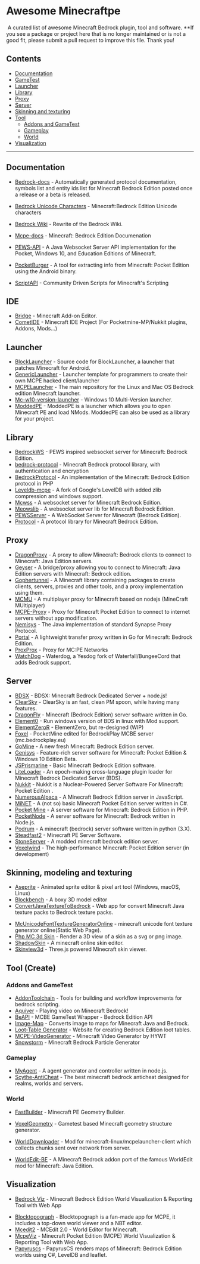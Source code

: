# Awesome Minecraftpe
​	A curated list of awesome Minecraft Bedrock plugin, tool and software.
**If you see a package or project here that is no longer maintained or is not a good fit, please submit a pull request to improve this file. Thank you!
## Contents
- [Documentation](#documentation)
- [GameTest](#GameTest)
- [Launcher](#launcher)
- [Library](#library)
- [Proxy](#proxy)
- [Server](#server)
- [Skinning and texturing](#skinning-modeling-and-texturing)
- [Tool](#tool)
  - [Addons and GameTest](#Addons-and-GameTest)
  - [Gameplay](#gameplay)
  - [World](#world)
- [Visualization](#visualization)

---
## Documentation

* [Bedrock-docs](https://github.com/MisteFr/minecraft-bedrock-documentation.git) - Automatically generated protocol documentation, symbols list and entity ids list for Minecraft Bedrock Edition posted once a release or a beta is released.
* [Bedrock Unicode Characters](https://github.com/TwistedAsylumMC/bedrock-unicode-characters.git) - Minecraft:Bedrock Edition Unicode characters
* [Bedrock Wiki](https://github.com/Bedrock-OSS/bedrock-wiki) - Rewrite of the Bedrock Wiki.

* [Mcpe-docs](https://github.com/lukeeey/mcpe-docs) - Minecraft: Bedrock Edition Documenation
* [PEWS-API](https://github.com/jocopa3/PEWS-API.git) - A Java Websocket Server API implementation for the Pocket, Windows 10, and Education Editions of Minecraft.
* [PocketBurger](https://github.com/PocketMine/PocketBurger.git) - A tool for extracting info from Minecraft: Pocket Edition using the Android binary.
* [ScriptAPI](https://github.com/JaylyDev/ScriptAPI.git) - Community Driven Scripts for Minecraft's Scripting

## IDE

* [Bridge](https://github.com/bridge-core/bridge..git) - Minecraft Add-on Editor.
* [CometIDE](https://github.com/itsu-dev/CometIDE.git) - Minecraft IDE Project (For Pocketmine-MP/Nukkit plugins, Addons, Mods...)

## Launcher

* [BlockLauncher](https://github.com/zhuowei/MCPELauncher) - Source code for BlockLauncher, a launcher that patches Minecraft for Android.
* [GenericLauncher](https://github.com/byteandahalf/GenericLauncher.git) - Launcher template for programmers to create their own MCPE hacked client/launcher
* [MCPELauncher](https://github.com/minecraft-linux/mcpelauncher-manifest.git) - The main repository for the Linux and Mac OS Bedrock edition Minecraft launcher.
* [Mc-w10-version-launcher](https://github.com/MCMrARM/mc-w10-version-launcher.git) - Windows 10 Multi-Version launcher.
* [ModdedPE](https://github.com/TimScriptov/ModdedPE.git) - ModdedPE is a launcher which allows you to open Minecraft PE and load NMods. ModdedPE can also be used as a library for your project.
## Library
* [BedrockWS](https://github.com/eDroiid/BedrockWS.git) - PEWS inspired websocket server for Minecraft: Bedrock Edition.
* [bedrock-protocol](https://github.com/PrismarineJS/bedrock-protocol) - Minecraft Bedrock protocol library, with authentication and encryption
* [BedrockProtocol](https://github.com/pmmp/BedrockProtocol) - An implementation of the Minecraft: Bedrock Edition protocol in PHP
* [Leveldb-mcpe](https://github.com/Mojang/leveldb-mcpe.git) - A fork of Google's LevelDB with added zlib compression and windows support.
* [Mcwss](https://github.com/Sandertv/mcwss.git) - A websocket server for Minecraft Bedrock Edition.
* [Meowslib](https://github.com/CAIMEOX/libwebsocket.git) -  A websocket server lib for Minecraft Bedrock Edition.
* [PEWSServer](https://github.com/XeroAlpha/PEWSServer.git) - A WebSocket Server for Minecraft (Bedrock Edition).
* [Protocol](https://github.com/CloudburstMC/Protocol.git) - A protocol library for Minecraft Bedrock Edition.
## Proxy
* [DragonProxy](https://github.com/DragonetMC/DragonProxy.git) - A proxy to allow Minecraft: Bedrock clients to connect to Minecraft: Java Edition servers.
* [Geyser](https://github.com/GeyserMC/Geyser.git) - A bridge/proxy allowing you to connect to Minecraft: Java Edition servers with Minecraft: Bedrock edition. 
* [Gophertunnel](https://github.com/Sandertv/gophertunnel.git) - A Minecraft library containing packages to create clients, servers, proxies and other tools, and a proxy implementation using them.
* [MCMU](https://github.com/Fancyflame/MCMU.git) - A multiplayer proxy for Minecraft based on nodejs (MineCraft MUltiplayer)
* [MCPE-Proxy](https://github.com/brandon15811/Minecraft-PE-Proxy.git) - Proxy for Minecraft Pocket Edition to connect to internet servers without app modification.
* [Nemisys](https://github.com/iTXTech/Nemisys.git) - The Java implementation of standard Synapse Proxy Protocol.
* [Portal](https://github.com/Paroxity/portal.git) - A lightweight transfer proxy written in Go for Minecraft: Bedrock Edition.
* [ProxProx](https://github.com/GoMint/ProxProx.git) - Proxy for MC:PE Networks
* [WatchDog](https://github.com/yesdog/Waterdog.git) - Waterdog, a Yesdog fork of Waterfall/BungeeCord that adds Bedrock support.
## Server
* [BDSX](https://github.com/bdsx/bdsx.git) - BDSX: Minecraft Bedrock Dedicated Server + node.js!
* [ClearSky](https://github.com/ClearSkyTeam/ClearSky.git) - ClearSky is an fast, clean PM spoon, while having many features. 
* [DragonFly](https://github.com/df-mc/dragonfly.git) - Minecraft (Bedrock Edition) server software written in Go. 
* [Element0](https://github.com/Element-0/ElementZero.git) - Run windows version of BDS in linux with Mod support.
* [ElementZeroR](https://github.com/Element-0/ElementZeroR.git) - ElementZero, but re-designed (WIP)
* [Foxel](https://github.com/BedrockPlay/Foxel.git) - PocketMine edited for BedrockPlay MCBE server (mc.bedrockplay.eu)
* [GoMine](https://github.com/GoMint/GoMint.git) - A new fresh Minecraft: Bedrock Edition server.
* [Genisys](https://github.com/iTXTech/Genisys.git) - Feature-rich server software for Minecraft: Pocket Edition & Windows 10 Edition Beta.
* [JSPrismarine](https://github.com/HerryYT/JSPrismarine.git) - Basic Minecraft Bedrock Edition software.
* [LiteLoader](https://github.com/LiteLDev/LiteLoaderBDS) - An epoch-making cross-language plugin loader for Minecraft Bedrock Dedicated Server (BDS).
* [Nukkit](https://github.com/Nukkit/Nukkit.git) - Nukkit is a Nuclear-Powered Server Software For Minecraft: Pocket Edition .
* [NumerousAlpaca](https://github.com/PrismarineJS/numerous-alpaca.git) - A Minecraft Bedrock Edition server in JavaScript.
* [MiNET](https://github.com/NiclasOlofsson/MiNET.git) - A (not so) basic Minecraft Pocket Edition server written in C#.
* [Pocket Mine](https://github.com/pmmp/PocketMine-MP.git) - A server software for Minecraft: Bedrock Edition in PHP.
* [PocketNode](https://github.com/PocketNode/PocketNode.git) - A server software for Minecraft: Bedrock written in Node.js.
* [Podrum](https://github.com/Podrum/Podrum.git) - A minecraft (bedrock) server software written in python (3.X).
* [Steadfast2](https://github.com/Hydreon/Steadfast2.git) - Minecraft PE Server Software.
* [StoneServer](https://github.com/codehz/StoneServer.git) - A modded minecraft bedrock edition server.
* [Voxelwind](https://github.com/voxelwind/voxelwind.git) - The high-performance Minecraft: Pocket Edition server (in development)

## Skinning, modeling and texturing

- [Aseprite](https://github.com/aseprite/aseprite.git) - Animated sprite editor & pixel art tool (Windows, macOS, Linux)
- [Blockbench](https://github.com/JannisX11/blockbench.git) - A boxy 3D model editor
- [ConvertJavaTextureToBedrock](https://github.com/ozelot379/ConvertJavaTextureToBedrock.git) - Web app for convert Minecraft Java texture packs to Bedrock texture packs.

* [McUnicodeFontTextureGeneratorOnline](https://github.com/codehz/minecraft-unicode-font-texture-generator-online.git) - minecraft unicode font texture generator online(Static Web Page).
* [Php MC 3d Skin](https://github.com/supermamie/php-Minecraft-3D-skin.git) - Render a 3D view of a skin as a svg or png image.
* [ShadowSkin](https://github.com/Fancyflame/ShadowSkin) - A minecraft online skin editor.
* [Skinview3d](https://github.com/bs-community/skinview3d.git) - Three.js powered Minecraft skin viewer.
## Tool (Create)

### Addons and GameTest

* [AddonToolchain](https://github.com/minecraft-addon-tools/minecraft-addon-toolchain.git) - Tools for building and workflow improvements for bedrock scripting.
* [Aquiver](https://github.com/CAIMEOX/Aquiver.git) - Playing video on Minecraft Bedrock! 
* [BeAPI](https://github.com/MCBE-Utilities/BeAPI.git) - MCBE GameTest Wrapper - Bedrock Edition API
* [Image-Map](https://github.com/tryashtar/image-map.git) - Converts image to maps for Minecraft Java and Bedrock.
* [Loot-Table Generator](https://github.com/Bedrock-OSS/bedrock-loot-gen) - Website for creating Bedrock Edition loot tables.
* [MCPE-VideoGenerator](https://github.com/haveyouwantto/MCBE-video-generator.git) - Minecraft Video Generator by HYWT
* [Snowstorm](https://github.com/JannisX11/snowstorm) - Minecraft Bedrock Particle Generator

### Gameplay

- [MyAgent](https://github.com/mcpews/MyAgent.git) - A agent generator and controller written in node.js.
- [Scythe-AntiCheat](https://github.com/MrDiamond64/Scythe-AntiCheat.git) \- The best minecraft bedrock anticheat designed for realms, worlds and servers.

### World

- [FastBuilder](https://github.com/CAIMEOX/FastBuilder.git) - Minecraft PE Geometry Builder.
- [VoxelGeometry](https://github.com/CAIMEOX/VoxelGeometry.git) - Gametest based Minecraft geometry structure generator.

- [WorldDownloader](https://github.com/Frago9876543210/WorldDownloader.git) - Mod for minecraft-linux/mcpelauncher-client which collects chunks sent over network from server.
- [WorldEdit-BE](https://github.com/SIsilicon/WorldEdit-BE.git) - A Minecraft Bedrock addon port of the famous WorldEdit mod for Minecraft: Java Edition.

## Visualization

- [Bedrock Viz](https://github.com/bedrock-viz/bedrock-viz.git) - Minecraft Bedrock Edition World Visualization & Reporting Tool with Web App

* [Blocktopograph](https://github.com/protolambda/blocktopograph.git) - Blocktopograph is a fan-made app for MCPE, it includes a top-down world viewer and a NBT editor.
* [Mcedit2](https://github.com/mcedit/mcedit2.git) - MCEdit 2.0 - World Editor for Minecraft.
* [McpeViz](https://github.com/Plethora777/mcpe_viz.git) - Minecraft Pocket Edition (MCPE) World Visualization & Reporting Tool with Web App.
* [Papyruscs](https://github.com/mjungnickel18/papyruscs.git) - PapyrusCS renders maps of Minecraft: Bedrock Edition worlds using C#, LevelDB and leaflet.
